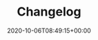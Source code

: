---
title: "Changelog"
description: "Keep up to date woth the latest changes to our APIs and Webhooks"
lead: ""
date: 2020-10-06T08:49:15+00:00
lastmod: 2020-10-06T08:49:15+00:00
draft: false
images: []
---